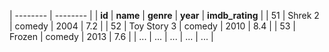 | -------- | -------- |
| **id** | **name** | **genre** | **year** | **imdb_rating** |
| 51 | Shrek 2 | comedy | 2004 | 7.2 |
| 52 | Toy Story 3 | comedy | 2010 | 8.4 |
| 53 | Frozen | comedy | 2013 | 7.6 |
| ... | ... | ... | ... | ... |
